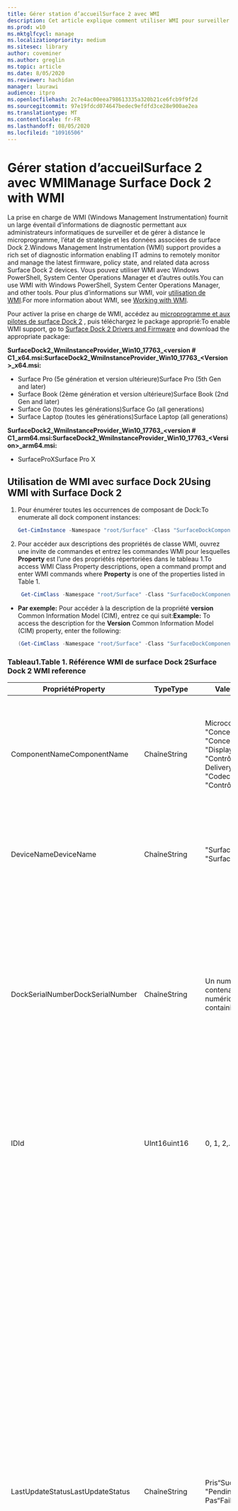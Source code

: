 ```yaml
---
title: Gérer station d’accueilSurface 2 avec WMI
description: Cet article explique comment utiliser WMI pour surveiller et gérer à distance le microprogramme, l’état de la stratégie et les données associées les plus récents sur les appareils du Dock 2 surface.
ms.prod: w10
ms.mktglfcycl: manage
ms.localizationpriority: medium
ms.sitesec: library
author: coveminer
ms.author: greglin
ms.topic: article
ms.date: 8/05/2020
ms.reviewer: hachidan
manager: laurawi
audience: itpro
ms.openlocfilehash: 2c7e4ac00eea798613335a320b21ce6fcb9f9f2d
ms.sourcegitcommit: 97e19fdcd074647bedec9efdfd3ce28e900ae2ea
ms.translationtype: MT
ms.contentlocale: fr-FR
ms.lasthandoff: 08/05/2020
ms.locfileid: "10916506"
---
```

# <span data-ttu-id="80b2f-103">Gérer station d’accueilSurface 2 avec WMI</span><span class="sxs-lookup"><span data-stu-id="80b2f-103">Manage Surface Dock 2 with WMI</span></span>

<span data-ttu-id="80b2f-104">La prise en charge de WMI (Windows Management Instrumentation) fournit un large éventail d’informations de diagnostic permettant aux administrateurs informatiques de surveiller et de gérer à distance le microprogramme, l’état de stratégie et les données associées de surface Dock 2.</span><span class="sxs-lookup"><span data-stu-id="80b2f-104">Windows Management Instrumentation (WMI) support provides a rich set of diagnostic information enabling IT admins to remotely monitor and manage the latest firmware, policy state, and related data across Surface Dock 2 devices.</span></span> <span data-ttu-id="80b2f-105">Vous pouvez utiliser WMI avec Windows PowerShell, System Center Operations Manager et d’autres outils.</span><span class="sxs-lookup"><span data-stu-id="80b2f-105">You can use WMI with Windows PowerShell, System Center Operations Manager, and other tools.</span></span> <span data-ttu-id="80b2f-106">Pour plus d’informations sur WMI, voir [utilisation de WMI](https://docs.microsoft.com/powershell/scripting/learn/ps101/07-working-with-wmi?view=powershell-5.1).</span><span class="sxs-lookup"><span data-stu-id="80b2f-106">For more information about WMI, see [Working with WMI](https://docs.microsoft.com/powershell/scripting/learn/ps101/07-working-with-wmi?view=powershell-5.1).</span></span> 

<span data-ttu-id="80b2f-107">Pour activer la prise en charge de WMI, accédez au [microprogramme et aux pilotes de surface Dock 2](https://www.microsoft.com/download/details.aspx?id=101317) , puis téléchargez le package approprié:</span><span class="sxs-lookup"><span data-stu-id="80b2f-107">To enable WMI support, go to [Surface Dock 2 Drivers and Firmware](https://www.microsoft.com/download/details.aspx?id=101317) and download the appropriate package:</span></span>

**<span data-ttu-id="80b2f-108">SurfaceDock2_WmiInstanceProvider_Win10_17763_&#60;version # C1_x64.msi:</span><span class="sxs-lookup"><span data-stu-id="80b2f-108">SurfaceDock2_WmiInstanceProvider_Win10_17763_&#60;Version&#62;_x64.msi:</span></span>**<br>

- <span data-ttu-id="80b2f-109">Surface Pro (5e génération et version ultérieure)</span><span class="sxs-lookup"><span data-stu-id="80b2f-109">Surface Pro (5th Gen and later)</span></span>
- <span data-ttu-id="80b2f-110">Surface Book (2ème génération et version ultérieure)</span><span class="sxs-lookup"><span data-stu-id="80b2f-110">Surface Book (2nd Gen and later)</span></span>
- <span data-ttu-id="80b2f-111">Surface Go (toutes les générations)</span><span class="sxs-lookup"><span data-stu-id="80b2f-111">Surface Go (all generations)</span></span>
- <span data-ttu-id="80b2f-112">Surface Laptop (toutes les générations)</span><span class="sxs-lookup"><span data-stu-id="80b2f-112">Surface Laptop (all generations)</span></span>

 **<span data-ttu-id="80b2f-113">SurfaceDock2_WmiInstanceProvider_Win10_17763_&#60;version # C1_arm64.msi:</span><span class="sxs-lookup"><span data-stu-id="80b2f-113">SurfaceDock2_WmiInstanceProvider_Win10_17763_&#60;Version&#62;_arm64.msi:</span></span>** <br>

- <span data-ttu-id="80b2f-114">SurfaceProX</span><span class="sxs-lookup"><span data-stu-id="80b2f-114">Surface Pro X</span></span>

## <span data-ttu-id="80b2f-115">Utilisation de WMI avec surface Dock 2</span><span class="sxs-lookup"><span data-stu-id="80b2f-115">Using WMI with Surface Dock 2</span></span>

1. <span data-ttu-id="80b2f-116">Pour énumérer toutes les occurrences de composant de Dock:</span><span class="sxs-lookup"><span data-stu-id="80b2f-116">To enumerate all dock component instances:</span></span>

    ```PowerShell
    Get-CimInstance -Namespace "root/Surface" -Class "SurfaceDockComponent" 
    ```
2. <span data-ttu-id="80b2f-117">Pour accéder aux descriptions des propriétés de classe WMI, ouvrez une invite de commandes et entrez les commandes WMI pour lesquelles **Property** est l’une des propriétés répertoriées dans le tableau 1.</span><span class="sxs-lookup"><span data-stu-id="80b2f-117">To access WMI Class Property descriptions, open a command prompt and enter WMI commands where **Property** is one of the properties listed in Table 1.</span></span>

    ```PowerShell
     Get-CimClass -Namespace "root/Surface" -Class "SurfaceDockComponent").CimClassProperties["<Property>"]
    ```

- <span data-ttu-id="80b2f-118">**Par exemple:** Pour accéder à la description de la propriété **version** Common Information Model (CIM), entrez ce qui suit:</span><span class="sxs-lookup"><span data-stu-id="80b2f-118">**Example:** To access the description for the **Version** Common Information Model (CIM) property, enter the following:</span></span>
    ```PowerShell
    (Get-CimClass -Namespace "root/Surface" -Class "SurfaceDockComponent").CimClassProperties["Version"].Qualifiers["Description"].Value
    ```
 
 ### <span data-ttu-id="80b2f-119">Tableau1.</span><span class="sxs-lookup"><span data-stu-id="80b2f-119">Table 1.</span></span> <span data-ttu-id="80b2f-120">Référence WMI de surface Dock 2</span><span class="sxs-lookup"><span data-stu-id="80b2f-120">Surface Dock 2 WMI reference</span></span>

| <span data-ttu-id="80b2f-121">Propriété</span><span class="sxs-lookup"><span data-stu-id="80b2f-121">Property</span></span>         | <span data-ttu-id="80b2f-122">Type</span><span class="sxs-lookup"><span data-stu-id="80b2f-122">Type</span></span>   | <span data-ttu-id="80b2f-123">Valeur (s) attendue (s)</span><span class="sxs-lookup"><span data-stu-id="80b2f-123">Expected Value(s)</span></span>                                                                                                                                                                                                            | <span data-ttu-id="80b2f-124">Description</span><span class="sxs-lookup"><span data-stu-id="80b2f-124">Description</span></span>                                                                                                                                                                                                                                                                                                                                                                                                                                                                                                                                                                                                                                                                                                                                                                                                                                                                                                                                                                                                                                                                                                                                                                                                                                                                                                                                                                                                                                                                                                                                                                                                                                                                                                                                                                                                 |
| ---------------- | ------ | ---------------------------------------------------------------------------------------------------------------------------------------------------------------------------------------------------------------------------- | ----------------------------------------------------------------------------------------------------------------------------------------------------------------------------------------------------------------------------------------------------------------------------------------------------------------------------------------------------------------------------------------------------------------------------------------------------------------------------------------------------------------------------------------------------------------------------------------------------------------------------------------------------------------------------------------------------------------------------------------------------------------------------------------------------------------------------------------------------------------------------------------------------------------------------------------------------------------------------------------------------------------------------------------------------------------------------------------------------------------------------------------------------------------------------------------------------------------------------------------------------------------------------------------------------------------------------------------------------------------------------------------------------------------------------------------------------------------------------------------------------------------------------------------------------------------------------------------------------------------------------------------------------------------------------------------------------------------------------------------------------------------------------------------------------------- |
| <span data-ttu-id="80b2f-125">ComponentName</span><span class="sxs-lookup"><span data-stu-id="80b2f-125">ComponentName</span></span>    | <span data-ttu-id="80b2f-126">Chaîne</span><span class="sxs-lookup"><span data-stu-id="80b2f-126">String</span></span> | <span data-ttu-id="80b2f-127">Microcontrôleur</span><span class="sxs-lookup"><span data-stu-id="80b2f-127">“Microcontroller”</span></span> <br><span data-ttu-id="80b2f-128">"Concentrateur USB 1"</span><span class="sxs-lookup"><span data-stu-id="80b2f-128">“USB Hub 1”</span></span> <br><span data-ttu-id="80b2f-129">"Concentrateur USB 2"</span><span class="sxs-lookup"><span data-stu-id="80b2f-129">“USB Hub 2”</span></span> <br><span data-ttu-id="80b2f-130">"Display port hub"</span><span class="sxs-lookup"><span data-stu-id="80b2f-130">“Display Port Hub”</span></span> <br><span data-ttu-id="80b2f-131">"Contrôleur de remise énergétique"</span><span class="sxs-lookup"><span data-stu-id="80b2f-131">“Power Delivery Controller”</span></span> <br><span data-ttu-id="80b2f-132">"Codec audio"</span><span class="sxs-lookup"><span data-stu-id="80b2f-132">“Audio Codec”</span></span> <br><span data-ttu-id="80b2f-133">"Contrôleur Ethernet"</span><span class="sxs-lookup"><span data-stu-id="80b2f-133">“Ethernet Controller”</span></span>                                                                         | <span data-ttu-id="80b2f-134">La propriété suivante répertorie le nom spécifique du composant d’appareil qui correspond aux données de la classe CIM (Common Information Model) qui les accompagnent.</span><span class="sxs-lookup"><span data-stu-id="80b2f-134">The following property lists the specific name of the device component that the accompanying Common Information Model (CIM) class data corresponds to.</span></span>                                                                                                                                                                                                                                                                                                                                                                                                                                                                                                                                                                                                                                                                                                                                                                                                                                                                                                                                                                                                                                                                                                                                                                                                                                                                                                                                                                                                                                                                                                                                                                                                                                                  |
| <span data-ttu-id="80b2f-135">DeviceName</span><span class="sxs-lookup"><span data-stu-id="80b2f-135">DeviceName</span></span>       | <span data-ttu-id="80b2f-136">Chaîne</span><span class="sxs-lookup"><span data-stu-id="80b2f-136">String</span></span> | <span data-ttu-id="80b2f-137">"Surface Dock 1"</span><span class="sxs-lookup"><span data-stu-id="80b2f-137">“Surface Dock 1”</span></span> <br><span data-ttu-id="80b2f-138">"Surface Dock 2"</span><span class="sxs-lookup"><span data-stu-id="80b2f-138">“Surface Dock 2”</span></span>                                                                                                                                                                                        | <span data-ttu-id="80b2f-139">La propriété suivante contient le nom de l’appareil de dock auquel appartient le composant d’appareil spécifique.</span><span class="sxs-lookup"><span data-stu-id="80b2f-139">The following property contains the name of the dock device that the specific device component belongs to.</span></span>                                                                                                                                                                                                                                                                                                                                                                                                                                                                                                                                                                                                                                                                                                                                                                                                                                                                                                                                                                                                                                                                                                                                                                                                                                                                                                                                                                                                                                                                                                                                                                                                                                                                                               |
| <span data-ttu-id="80b2f-140">DockSerialNumber</span><span class="sxs-lookup"><span data-stu-id="80b2f-140">DockSerialNumber</span></span> | <span data-ttu-id="80b2f-141">Chaîne</span><span class="sxs-lookup"><span data-stu-id="80b2f-141">String</span></span> | <span data-ttu-id="80b2f-142">Un numéro de série de douze (12) chiffres contenant uniquement des valeurs numériques</span><span class="sxs-lookup"><span data-stu-id="80b2f-142">A twelve (12) digit serial number containing only numerical values</span></span>                                                                                                                                                           | <span data-ttu-id="80b2f-143">La propriété suivante enregistre le numéro de série de l’appareil de connexion jointe.</span><span class="sxs-lookup"><span data-stu-id="80b2f-143">The following property records the serial number of the attached dock device.</span></span> <span data-ttu-id="80b2f-144">Ce numéro de série est exactement le même pour tous les composants tels qu’ils appartiennent au même dispositif de fixation.</span><span class="sxs-lookup"><span data-stu-id="80b2f-144">This serial number is the exact same for every component as they belong to the same dock device.</span></span> <span data-ttu-id="80b2f-145">Pour référence, ce numéro de série est disponible physiquement au-dessous du quai de surface.</span><span class="sxs-lookup"><span data-stu-id="80b2f-145">For reference, this serial number can be found physically on the underside of the Surface Dock itself.</span></span>                                                                                                                                                                                                                                                                                                                                                                                                                                                                                                                                                                                                                                                                                                                                                                                                                                                                                                                                                                                                                                                                                                                                                                                                                                                                                                                                                                                                                                                                                                                    |
| <span data-ttu-id="80b2f-146">ID</span><span class="sxs-lookup"><span data-stu-id="80b2f-146">Id</span></span>               | <span data-ttu-id="80b2f-147">UInt16</span><span class="sxs-lookup"><span data-stu-id="80b2f-147">uint16</span></span> | <span data-ttu-id="80b2f-148">0, 1, 2,..., 65535</span><span class="sxs-lookup"><span data-stu-id="80b2f-148">0, 1, 2, ..., 65535</span></span>                                                                                                                                                                                                          | <span data-ttu-id="80b2f-149">La propriété suivante est un ID unique qui commence à zéro (0) et compte vers le haut.</span><span class="sxs-lookup"><span data-stu-id="80b2f-149">The following property is a unique Id that starts from zero (0) and counts up.</span></span> <span data-ttu-id="80b2f-150">Cette variable est utilisée pour la numérotation des instances WMI énumérées.</span><span class="sxs-lookup"><span data-stu-id="80b2f-150">This variable is used for numbering the enumerated WMI instances.</span></span>                                                                                                                                                                                                                                                                                                                                                                                                                                                                                                                                                                                                                                                                                                                                                                                                                                                                                                                                                                                                                                                                                                                                                                                                                                                                                                                                                                                                                                                                                                                                                                                                                                                        |
| <span data-ttu-id="80b2f-151">LastUpdateStatus</span><span class="sxs-lookup"><span data-stu-id="80b2f-151">LastUpdateStatus</span></span> | <span data-ttu-id="80b2f-152">Chaîne</span><span class="sxs-lookup"><span data-stu-id="80b2f-152">String</span></span> | <span data-ttu-id="80b2f-153">Pris</span><span class="sxs-lookup"><span data-stu-id="80b2f-153">“Success”</span></span> <br><span data-ttu-id="80b2f-154">"PendingDockReattach"</span><span class="sxs-lookup"><span data-stu-id="80b2f-154">“PendingDockReattach”</span></span> <br><span data-ttu-id="80b2f-155">Pas</span><span class="sxs-lookup"><span data-stu-id="80b2f-155">“Failed”</span></span>                                                                                                                                                                             | <span data-ttu-id="80b2f-156">La propriété suivante décrit en détail la dernière tentative de mise à jour du microprogramme du microprogramme du composant d’appareil en question.</span><span class="sxs-lookup"><span data-stu-id="80b2f-156">The following property details the last attempted Component Firmware Update (CFU) status for the device component in question.</span></span> <span data-ttu-id="80b2f-157">Valeurs possibles: **réussite,** **réassociation en attente** et **échec.**</span><span class="sxs-lookup"><span data-stu-id="80b2f-157">Possible values are: **Success,** **Pending Dock Reattach,** and **Failed.**</span></span><br><br><br><span data-ttu-id="80b2f-158">- **Réussite** indique qu’un nouveau microprogramme a été appliqué</span><span class="sxs-lookup"><span data-stu-id="80b2f-158">- **Success** indicates that previously applied new firmware was applied successfully</span></span><br><span data-ttu-id="80b2f-159">- Le **retrait du Dock en attente** indique qu’une nouvelle mise à jour est en attente pour le composant de l’appareil, et que l’utilisateur doit détacher et rattacher le connecteur surface de l’ancrage afin d’appliquer la nouvelle mise à jour.</span><span class="sxs-lookup"><span data-stu-id="80b2f-159">- **Pending Dock Reattach** indicates there is a new update pending for the device component and the user must detach and reattach the Dock’s Surface connector in order to apply the new update.</span></span><br><span data-ttu-id="80b2f-160">- **Échec** indique qu’une erreur légitime possible s’est produite lors du processus de la mise en attente du processus ou que le périphérique n’a pas démarré dans la version attendue.</span><span class="sxs-lookup"><span data-stu-id="80b2f-160">- **Failed** indicates that a possible legitimate error occurred during the CFU process or the peripheral did not boot up in the expected version.</span></span> <span data-ttu-id="80b2f-161">En cas d' **échec** , il ne s’agit pas d’une information indiquant que l’appareil ne fonctionne pas, mais qu’une erreur est survenue lors de la tentative de mise à jour de l’appareil.</span><span class="sxs-lookup"><span data-stu-id="80b2f-161">In the **Failed** case, this is not an indication that the device is not working, but rather something erroneous occurred when trying to update the device.</span></span> <span data-ttu-id="80b2f-162">Dans ce cas, le microprogramme continuera de s’exécuter.</span><span class="sxs-lookup"><span data-stu-id="80b2f-162">In such case, the previous firmware will continue to run.</span></span>                                                                                                                                                                                                                                                                                                                                                                                                                                                                                                                                                                                                                                                                                                                                                                                                                                                                                                                         |
| <span data-ttu-id="80b2f-163">PolicyState</span><span class="sxs-lookup"><span data-stu-id="80b2f-163">PolicyState</span></span>      | <span data-ttu-id="80b2f-164">Chaîne</span><span class="sxs-lookup"><span data-stu-id="80b2f-164">String</span></span> | <span data-ttu-id="80b2f-165">Activation</span><span class="sxs-lookup"><span data-stu-id="80b2f-165">“Enabled”</span></span> <br><span data-ttu-id="80b2f-166">Désactivé</span><span class="sxs-lookup"><span data-stu-id="80b2f-166">“Disabled”</span></span>                                                                                                                                                                                                     | <span data-ttu-id="80b2f-167">La propriété suivante indique la stratégie SEMM (surface Management Mode) actuelle du composant périphérique.</span><span class="sxs-lookup"><span data-stu-id="80b2f-167">The following property indicates the current Surface Enterprise Management Mode (SEMM) policy for the device component.</span></span> <span data-ttu-id="80b2f-168">Valeurs possibles: **Enabled** et **Disabled.**</span><span class="sxs-lookup"><span data-stu-id="80b2f-168">Possible values are: **Enabled** and **Disabled.**</span></span><br><br><br><span data-ttu-id="80b2f-169">- **Activée** indique que le système SEMM a autorisé l’appareil hôte à accéder au composant d’appareil et à l’utiliser.</span><span class="sxs-lookup"><span data-stu-id="80b2f-169">- **Enabled** indicates that the SEMM system has allowed the host device to access and use the device component</span></span><br><span data-ttu-id="80b2f-170">- **Désactivé** indique que le système SEMM a interdit l’accès au composant de l’appareil et l’a empêché.</span><span class="sxs-lookup"><span data-stu-id="80b2f-170">- **Disabled** indicates that the SEMM system has disallowed and thereby prevented the host machine from accessing and using the device component.</span></span>                                                                                                                                                                                                                                                                                                                                                                                                                                                                                                                                                                                                                                                                                                                                                                                                                                                                                                                                                                                                                                                                                                                                                                                                                                                                                                                                                                                                                                                                                                                             |
| <span data-ttu-id="80b2f-171">ProductId</span><span class="sxs-lookup"><span data-stu-id="80b2f-171">ProductId</span></span>        | <span data-ttu-id="80b2f-172">Chaîne []</span><span class="sxs-lookup"><span data-stu-id="80b2f-172">String[]</span></span> | <span data-ttu-id="80b2f-173">Liste de chaînes Hex, qui peuvent chacune de «0x0000» à «0xFFFF».</span><span class="sxs-lookup"><span data-stu-id="80b2f-173">A list of hex strings, which can each range from “0x0000” to “0xFFFF”</span></span>                                                                                                                                                        | <span data-ttu-id="80b2f-174">La propriété suivante classifie l’ID de produit (PID) du composant d’appareil.</span><span class="sxs-lookup"><span data-stu-id="80b2f-174">The following property classifies the Product Id (PID) of the device component.</span></span> <span data-ttu-id="80b2f-175">Il est possible que plusieurs IDENTIFICATEURs de service apparaissent.</span><span class="sxs-lookup"><span data-stu-id="80b2f-175">It is possible for there to be more than one PID listed.</span></span> <span data-ttu-id="80b2f-176">Dans le cas d’un concentrateur USB, par exemple, les périphériques Super-Speed (SS) et High Speed (SH) sont intégrés à un «hub» singulier.</span><span class="sxs-lookup"><span data-stu-id="80b2f-176">In the case of a USB Hub, for example, both Super Speed (SS) and High Speed (HS) devices are lumped into a singular “Hub."</span></span> <span data-ttu-id="80b2f-177">Par conséquent, deux (2) PID seraient répertoriés dans ce tableau.</span><span class="sxs-lookup"><span data-stu-id="80b2f-177">Therefore, two (2) PIDs would be listed within this array.</span></span>                                                                                                                                                                                                                                                                                                                                                                                                                                                                                                                                                                                                                                                                                                                                                                                                                                                                                                                                                                                                                                                                                                                                                                                                                                                                                                                                                                                                                                                                                                                                                                                                                                                                                                                                                                                                                                                                                                                                                                                                                                                                                                                                                                                                                                                                                                                                                                                             |
| <span data-ttu-id="80b2f-178">ProvisionedState</span><span class="sxs-lookup"><span data-stu-id="80b2f-178">ProvisionedState</span></span>         | <span data-ttu-id="80b2f-179">booléen</span><span class="sxs-lookup"><span data-stu-id="80b2f-179">boolean</span></span> | <span data-ttu-id="80b2f-180">True ou false</span><span class="sxs-lookup"><span data-stu-id="80b2f-180">True or False</span></span>                                                                                                                                                        | <span data-ttu-id="80b2f-181">La propriété suivante décrit l’état de mise en service du mode de gestion de surface d’entreprise (SEMM) de l’appareil de fixation de surface.</span><span class="sxs-lookup"><span data-stu-id="80b2f-181">The following property describes the Surface Enterprise Management Mode (SEMM) provisioned state of the Surface Dock device.</span></span> <span data-ttu-id="80b2f-182">L’état de mise en service est exactement le même pour tous les composants qu’ils appartiennent au même appareil de dock.</span><span class="sxs-lookup"><span data-stu-id="80b2f-182">The provisioned state is the exact same for every component as they belong to the same dock device.</span></span> <span data-ttu-id="80b2f-183">Valeurs possibles: true ou false.</span><span class="sxs-lookup"><span data-stu-id="80b2f-183">Possible values are: True or False.</span></span> <span data-ttu-id="80b2f-184">La valeur true indique que l’appareil de fixation de surface est actuellement géré et, de ce fait, la fonctionnalité de port peut être restreinte.</span><span class="sxs-lookup"><span data-stu-id="80b2f-184">A value of true indicates the Surface Dock device is currently managed and thereby, port functionality may be restricted.</span></span> <span data-ttu-id="80b2f-185">Pour plus d’informations, voir le champ de propriété «PolicyState».</span><span class="sxs-lookup"><span data-stu-id="80b2f-185">See the “PolicyState” property field for more information.</span></span> <span data-ttu-id="80b2f-186">La valeur false indique que l’appareil de l’ancrage surface n’est actuellement pas géré et qu’aucune restriction de fonctionnalité n’est imposée.</span><span class="sxs-lookup"><span data-stu-id="80b2f-186">A value of false indicates the Surface Dock device is currently not managed and has no feature restrictions imposed.</span></span>                                                                                                                                                                                                                                                                                                                                                                                                                                                                                                                                                                                                                                                                                                                                                                                                                                                                                                                                                                                                                                                                                                                                                                                                                                                                                                                   |
| <span data-ttu-id="80b2f-187">Statut</span><span class="sxs-lookup"><span data-stu-id="80b2f-187">Status</span></span>           | <span data-ttu-id="80b2f-188">Chaîne</span><span class="sxs-lookup"><span data-stu-id="80b2f-188">String</span></span> | <span data-ttu-id="80b2f-189">OK</span><span class="sxs-lookup"><span data-stu-id="80b2f-189">“OK”</span></span> <br><span data-ttu-id="80b2f-190">Déconnecté</span><span class="sxs-lookup"><span data-stu-id="80b2f-190">“Disconnected”</span></span> <br><span data-ttu-id="80b2f-191">Error</span><span class="sxs-lookup"><span data-stu-id="80b2f-191">“Error”</span></span> <br><span data-ttu-id="80b2f-192">Manquantes</span><span class="sxs-lookup"><span data-stu-id="80b2f-192">“Missing”</span></span> <br><span data-ttu-id="80b2f-193">"DeviceHandleInUse"</span><span class="sxs-lookup"><span data-stu-id="80b2f-193">“DeviceHandleInUse”</span></span> <br><span data-ttu-id="80b2f-194">Désactivé</span><span class="sxs-lookup"><span data-stu-id="80b2f-194">“Disabled”</span></span> <br><span data-ttu-id="80b2f-195">"NotSupportedByWmi"</span><span class="sxs-lookup"><span data-stu-id="80b2f-195">“NotSupportedByWmi”</span></span>                                                                                                             | <span data-ttu-id="80b2f-196">La propriété suivante décrit l’état de la connexion du Dock à l’ordinateur hôte.</span><span class="sxs-lookup"><span data-stu-id="80b2f-196">The following property describes the state of the Dock’s connection to the host machine.</span></span> <span data-ttu-id="80b2f-197">Les valeurs possibles sont: **OK,** **déconnecté,** **erreur,** **manquant,** **DeviceHandleInUse,**  **désactivé** et **NotSupportedByWmi.**</span><span class="sxs-lookup"><span data-stu-id="80b2f-197">Possible values are: **OK,** **Disconnected,** **Error,** **Missing,** **DeviceHandleInUse,**  **Disabled,** and **NotSupportedByWmi.**</span></span> <br><span data-ttu-id="80b2f-198">- La fonction **OK** indique que l’appareil est correctement connecté à l’ordinateur hôte et qu’il n’y a pas de problème, ce qui empêche ses fonctionnalités.</span><span class="sxs-lookup"><span data-stu-id="80b2f-198">- **OK** indicates that the device is successfully connected to the host machine and no problems exist, which would inhibit its functionality</span></span> <br><span data-ttu-id="80b2f-199">- Une **connexion indique que** le connecteur surface, qui assure la connexion de tous les composants de l’appareil, n’est pas actuellement associé à l’ordinateur hôte.</span><span class="sxs-lookup"><span data-stu-id="80b2f-199">- **Disconnected** indicates that the Surface connector, which provides the connection for all the device components, is currently not attached to the host machine.</span></span> <br><span data-ttu-id="80b2f-200">- **Erreur** : un problème potentiel lié à l’instance d’appareil et à l’interface de l’appareil a été plus susceptible d’être étiqueté par un point d’exclamation jaune dans le gestionnaire de périphériques: consultez la propriété **statusCode** pour obtenir des informations plus détaillées sur le type d’erreur qui se produit.</span><span class="sxs-lookup"><span data-stu-id="80b2f-200">- **Error** indicates a potential issue with the device instance and the device interface has more than likely been labeled with a yellow exclamation point in the Device Manager – check the **StatusCode** property for more detailed information on the type of error that occurred.</span></span> <br><span data-ttu-id="80b2f-201">- **Manquant** indique que l’appareil a été censé avoir été énuméré sur l’ordinateur hôte, mais pas pour une raison quelconque.</span><span class="sxs-lookup"><span data-stu-id="80b2f-201">- **Missing** indicates that the device was expected to have enumerated on the host machine, but for some reason did not.</span></span> <span data-ttu-id="80b2f-202">La propriété **statusCode** contiendra la valeur 24 pour signaler cette situation incorrecte.</span><span class="sxs-lookup"><span data-stu-id="80b2f-202">The **StatusCode** property will hold the value of 24 to indicate this erroneous situation.</span></span><br><span data-ttu-id="80b2f-203">- **DeviceHandleInUse** indique qu’un autre processus communique actuellement avec l’appareil, ce qui empêche le fournisseur d’instances WMI (Windows Management Instrumentation) de ses demandes de communication.</span><span class="sxs-lookup"><span data-stu-id="80b2f-203">- **DeviceHandleInUse** indicates that another process is currently communicating with the device, which prohibits this Windows Management Instrumentation (WMI) Instance Provider from its communication requests.</span></span> <span data-ttu-id="80b2f-204">Essayez de réexécuter votre commande WMI.</span><span class="sxs-lookup"><span data-stu-id="80b2f-204">Try executing your WMI command again!</span></span> <br> <span data-ttu-id="80b2f-205">- **Désactivé** indique que la stratégie de gestion des entreprises de surface actuelle (SEMM) n’est pas autorisée et qu’elle a empêché l’ordinateur hôte d’accéder au composant de l’appareil et l’utiliser.</span><span class="sxs-lookup"><span data-stu-id="80b2f-205">- **Disabled** indicates that the current Surface Enterprise Management Mode (SEMM) policy has disallowed and thereby prevented the host machine from accessing and using the device component.</span></span> <span data-ttu-id="80b2f-206">Pour plus d’informations, voir le champ de propriété **PolicyState** .</span><span class="sxs-lookup"><span data-stu-id="80b2f-206">See the **PolicyState** property field for more information.</span></span><br><span data-ttu-id="80b2f-207">- **NotSupportedByWmi** indique que le Dock connecté n’est pas actuellement pris en charge par ce fournisseur WMI.</span><span class="sxs-lookup"><span data-stu-id="80b2f-207">- **NotSupportedByWmi** indicates the connected dock is currently not supported by this WMI Provider.</span></span> <span data-ttu-id="80b2f-208">Ce statut s’affichera pour le Dock de surface 1, qui n’est actuellement pas pris en charge par ce fournisseur d’instances WMI.</span><span class="sxs-lookup"><span data-stu-id="80b2f-208">This status will appear for the Surface Dock 1, which is currently not supported by this WMI Instance Provider.</span></span>|
| <span data-ttu-id="80b2f-209">StatusCode</span><span class="sxs-lookup"><span data-stu-id="80b2f-209">StatusCode</span></span>       | <span data-ttu-id="80b2f-210">UInt32</span><span class="sxs-lookup"><span data-stu-id="80b2f-210">uint32</span></span> | <span data-ttu-id="80b2f-211">[Code d’erreur du gestionnaire de périphériques](https://docs.microsoft.com/windows-hardware/drivers/install/device-manager-error-messages) obtenu à partir de la classe WMI du CIM_LogicalDevice (dans *cimwin32. mof*)</span><span class="sxs-lookup"><span data-stu-id="80b2f-211">[Device Manager Error Code](https://docs.microsoft.com/windows-hardware/drivers/install/device-manager-error-messages) obtained from the CIM_LogicalDevice WMI Class (within *cimwin32.mof*)</span></span> | <span data-ttu-id="80b2f-212">La propriété suivante fournit le code d’erreur gestionnaire de périphériques pour le composant Dock donné.</span><span class="sxs-lookup"><span data-stu-id="80b2f-212">The following property provides the Device Manager error code for the given dock component.</span></span> <span data-ttu-id="80b2f-213">La valeur zéro (0) indique que le composant Dock fonctionne correctement; valeur supérieure à zéro (0) indique un problème ou une erreur possible avec le composant Dock.</span><span class="sxs-lookup"><span data-stu-id="80b2f-213">A value of zero (0) indicates that the dock component is working correctly; a value greater than zero (0) indicates an issue or a possible error with the dock component.</span></span> <span data-ttu-id="80b2f-214">Dans la mesure où le composant Dock peut énumérer avec plusieurs interfaces d’appareil, il est possible qu’il y ait des codes d’erreur supplémentaires sur le gestionnaire de périphériques.</span><span class="sxs-lookup"><span data-stu-id="80b2f-214">Because the dock component may enumerate with several device interfaces, it is possible there may be additional Device Manager error codes.</span></span> <span data-ttu-id="80b2f-215">Le champ de propriété ne répertorie que les codes d’erreur uniques, même si plusieurs sont disponibles.</span><span class="sxs-lookup"><span data-stu-id="80b2f-215">This property field only lists a single error code even if multiple are available.</span></span> <span data-ttu-id="80b2f-216">Le gestionnaire de périphériques étiquete l’appareil avec un point d’exclamation jaune uniquement lorsque certains codes d’erreur s’affichent.</span><span class="sxs-lookup"><span data-stu-id="80b2f-216">The Device Manager will label the device with a yellow exclamation point only when certain error codes have occurred.</span></span>                                                                                                                                                                                                                                                                                                                                                                                                                                                                                                                                                                                                                                                                                                                                                                                                                                                                                                                                                                                                                                                                                                                                                                                |
| <span data-ttu-id="80b2f-217">ID</span><span class="sxs-lookup"><span data-stu-id="80b2f-217">VendorId</span></span>         | <span data-ttu-id="80b2f-218">Chaîne</span><span class="sxs-lookup"><span data-stu-id="80b2f-218">String</span></span> | <span data-ttu-id="80b2f-219">Une chaîne hex qui peut varier de «0x0000» à «0xFFFF».</span><span class="sxs-lookup"><span data-stu-id="80b2f-219">A hex string that can range from “0x0000” to “0xFFFF”</span></span>                                                                                                                                                                        | <span data-ttu-id="80b2f-220">La propriété suivante note l’ID de fournisseur spécifique (VID) du composant périphérique.</span><span class="sxs-lookup"><span data-stu-id="80b2f-220">The following property notes the specific Vendor Id (VID) of the device component.</span></span>                                                                                                                                                                                                                                                                                                                                                                                                                                                                                                                                                                                                                                                                                                                                                                                                                                                                                                                                                                                                                                                                                                                                                                                                                                                                                                                                                                                                                                                                                                                                                                                                                                                                                                                       |
| <span data-ttu-id="80b2f-221">Version</span><span class="sxs-lookup"><span data-stu-id="80b2f-221">Version</span></span>          | <span data-ttu-id="80b2f-222">Chaîne</span><span class="sxs-lookup"><span data-stu-id="80b2f-222">String</span></span> | <span data-ttu-id="80b2f-223">Une chaîne de version, qui se présente sous la forme suivante: «x. y. z», où x, y et z sont des valeurs numériques.</span><span class="sxs-lookup"><span data-stu-id="80b2f-223">A version string, which has the form as follows: “x.y.z”, where x, y, and z are numerical values.</span></span>                                                                                                                            | <span data-ttu-id="80b2f-224">La propriété suivante spécifie la version actuelle du microprogramme qui s’exécute actuellement sur le composant appareil.</span><span class="sxs-lookup"><span data-stu-id="80b2f-224">The following property specifies the current version of the firmware, which is currently running on the device component.</span></span>                                                                                                                                                                                                                                                                                                                                                                                                                                                                                                                                                                                                                                                                                                                                                                                                                                                                                                                                                                                                                                                                                                                                                                                                                                                                                                                                                                                                                                                                                                                                                                                                                                                                                |


## <span data-ttu-id="80b2f-225">En savoir plus</span><span class="sxs-lookup"><span data-stu-id="80b2f-225">Learn more</span></span>

- [<span data-ttu-id="80b2f-226">Sécuriser les ports de Surface Dock 2 avec SEMM</span><span class="sxs-lookup"><span data-stu-id="80b2f-226">Secure Surface Dock 2 ports with SEMM</span></span>](secure-surface-dock-ports-semm.md)
- [<span data-ttu-id="80b2f-227">Nouveautés de station d’accueilSurface 2.</span><span class="sxs-lookup"><span data-stu-id="80b2f-227">What's new in Surface Dock 2</span></span>](surface-dock-whats-new.md)
- [<span data-ttu-id="80b2f-228">Codes d’erreur du gestionnaire de périphériques</span><span class="sxs-lookup"><span data-stu-id="80b2f-228">Device Manager error codes</span></span>](https://docs.microsoft.com/windows-hardware/drivers/install/device-manager-error-messages)
- [<span data-ttu-id="80b2f-229">Utilisation de WMI</span><span class="sxs-lookup"><span data-stu-id="80b2f-229">Working with WMI</span></span>](https://docs.microsoft.com/powershell/scripting/learn/ps101/07-working-with-wmi?view=powershell-5.1)
